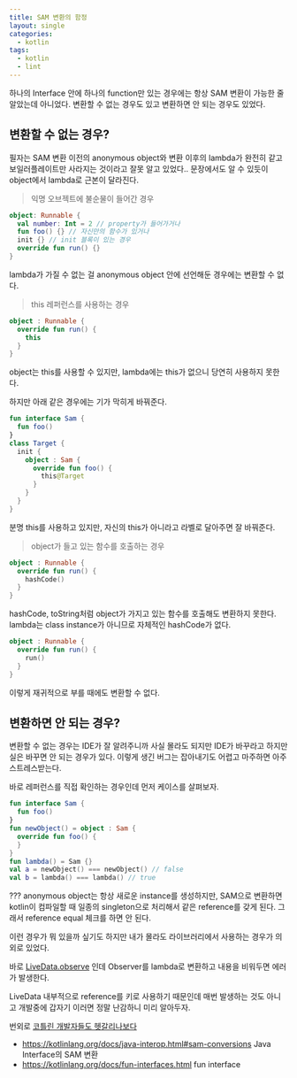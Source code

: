 ```yaml
---
title: SAM 변환의 함정
layout: single
categories:
  - kotlin
tags:
  - kotlin
  - lint
---
```

하나의 Interface 안에 하나의 function만 있는 경우에는 항상 SAM 변환이 가능한 줄 알았는데 아니었다.
변환할 수 없는 경우도 있고 변환하면 안 되는 경우도 있었다.

## 변환할 수 없는 경우?
필자는 SAM 변환 이전의 anonymous object와 변환 이후의 lambda가 완전히 같고 보일러플레이트만 사라지는
것이라고 잘못 알고 있었다.. 문장에서도 알 수 있듯이 object에서 lambda로 근본이 달라진다.

> 익명 오브젝트에 불순물이 들어간 경우

```kotlin
object: Runnable {
  val number: Int = 2 // property가 들어가거나
  fun foo() {} // 자신만의 함수가 있거나
  init {} // init 블록이 있는 경우
  override fun run() {}
}
```
lambda가 가질 수 없는 걸 anonymous object 안에 선언해둔 경우에는 변환할 수 없다.

> this 레퍼런스를 사용하는 경우

```kotlin
object : Runnable {
  override fun run() {
    this
  }
}
```

object는 this를 사용할 수 있지만, lambda에는 this가 없으니 당연히 사용하지 못한다.

하지만 아래 같은 경우에는 기가 막히게 바꿔준다.

```kotlin
fun interface Sam {
  fun foo()
}
class Target {
  init {
    object : Sam {
      override fun foo() {
        this@Target
      }
    }
  }
}
```

분명 this를 사용하고 있지만, 자신의 this가 아니라고 라벨로 달아주면 잘 바꿔준다.

> object가 들고 있는 함수를 호출하는 경우

```kotlin
object : Runnable {
  override fun run() {
    hashCode()
  }
}
```

hashCode, toString처럼 object가 가지고 있는 함수를 호출해도 변환하지 못한다.
lambda는 class instance가 아니므로 자체적인 hashCode가 없다.


```kotlin
object : Runnable {
  override fun run() {
    run()
  }
}
```

이렇게 재귀적으로 부를 때에도 변환할 수 없다.


## 변환하면 안 되는 경우?
변환할 수 없는 경우는 IDE가 잘 알려주니까 사실 몰라도 되지만 IDE가 바꾸라고 하지만 실은 바꾸면
안 되는 경우가 있다. 이렇게 생긴 버그는 잡아내기도 어렵고 마주하면 아주 스트레스받는다.

바로 레퍼런스를 직접 확인하는 경우인데 먼저 케이스를 살펴보자.

```kotlin
fun interface Sam {
  fun foo()
}
fun newObject() = object : Sam {
  override fun foo() {
  }
}
fun lambda() = Sam {}
val a = newObject() === newObject() // false
val b = lambda() === lambda() // true
```

??? anonymous object는 항상 새로운 instance를 생성하지만, SAM으로 변환하면 kotlin이 컴파일할 때
일종의 singleton으로 처리해서 같은 reference를 갖게 된다. 그래서 reference equal 체크를 하면 안 된다.

이런 경우가 뭐 있을까 싶기도 하지만 내가 몰라도 라이브러리에서 사용하는 경우가 의외로 있었다.

바로 [LiveData.observe](https://stackoverflow.com/questions/47025233/android-lifecycle-library-cannot-add-the-same-observer-with-different-lifecycle)
인데 Observer를 lambda로 변환하고 내용을 비워두면 에러가 발생한다.

LiveData 내부적으로 reference를 키로 사용하기 때문인데 매번 발생하는 것도 아니고
개발중에 갑자기 이러면 정말 난감하니 미리 알아두자.

번외로 [코틀린 개발자들도 헷갈리나보다](https://github.com/JetBrains/kotlin/commit/99a6bde)



 * https://kotlinlang.org/docs/java-interop.html#sam-conversions Java Interface의 SAM 변환
 * https://kotlinlang.org/docs/fun-interfaces.html fun interface
